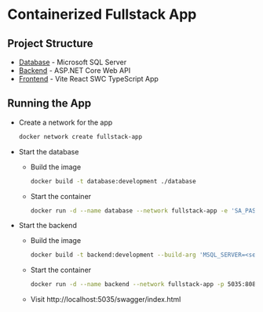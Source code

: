 # Containerized Fullstack App

## Project Structure

- [Database](./database) - Microsoft SQL Server
- [Backend](./backend) - ASP.NET Core Web API
- [Frontend](./frontend) - Vite React SWC TypeScript App

## Running the App

- Create a network for the app
  ```sh
  docker network create fullstack-app
  ```
- Start the database

  - Build the image
    ```sh
    docker build -t database:development ./database
    ```
  - Start the container
    ```sh
    docker run -d --name database --network fullstack-app -e 'SA_PASSWORD=<server_password>' -p 1433:1433 database:development
    ```

- Start the backend

  - Build the image
    ```sh
    docker build -t backend:development --build-arg 'MSQL_SERVER=<server>'  --build-arg 'MSQL_PASSWORD=<password>'  ./backend
    ```
  - Start the container
    ```sh
    docker run -d --name backend --network fullstack-app -p 5035:8080 backend:development
    ```
  - Visit http://localhost:5035/swagger/index.html
